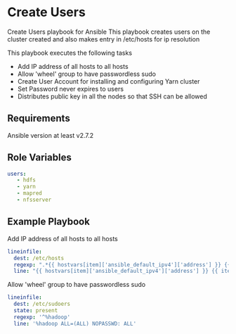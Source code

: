 Create Users
=================

Create Users playbook for Ansible
This playbook creates users on the cluster created and also makes entry in /etc/hosts for ip resolution

This playbook executes the following tasks
- Add IP address of all hosts to all hosts
- Allow 'wheel' group to have passwordless sudo
- Create User Account for installing and configuring Yarn cluster
- Set Password never expires to users
- Distributes public key in all the nodes so that SSH can be allowed

Requirements
------------

Ansible version at least v2.7.2

Role Variables
--------------

```yaml
users:
   - hdfs
   - yarn
   - mapred
   - nfsserver
```

Example Playbook
----------------
Add IP address of all hosts to all hosts

```yaml
lineinfile:
  dest: /etc/hosts
  regexp: ".*{{ hostvars[item]['ansible_default_ipv4']['address'] }} {{ item }}$"
  line: "{{ hostvars[item]['ansible_default_ipv4']['address'] }} {{ item }}"
```

Allow 'wheel' group to have passwordless sudo

```yaml
lineinfile:
  dest: /etc/sudoers
  state: present
  regexp: '^%hadoop'
  line: '%hadoop ALL=(ALL) NOPASSWD: ALL'
```
